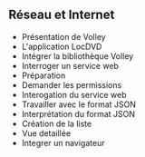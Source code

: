 ## Réseau et Internet

- Présentation de Volley
- L'application LocDVD
- Intégrer la bibliothèque Volley
- Interroger un service web
- Préparation
- Demander les permissions
- Interogation du service web
- Travailler avec le format JSON
- Interprétation du format JSON
- Création de la liste
- Vue detaillée
- Integrer un navigateur